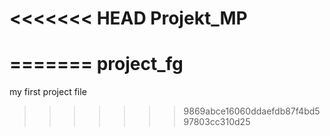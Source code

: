 <<<<<<< HEAD
Projekt_MP
==========
=======
project_fg
==========

my first project file
>>>>>>> 9869abce16060ddaefdb87f4bd597803cc310d25
